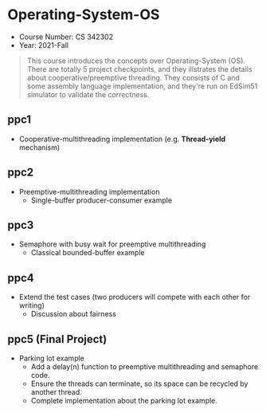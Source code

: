 # Operating-System-OS
* Course Number: CS 342302
* Year: 2021-Fall
> This course introduces the concepts over Operating-System (OS). There are totally 5 project checkpoints, and they illstrates the details about cooperative/preemptive threading. They consists of C and some assembly language implementation, and they're run on EdSim51 simulator to validate the correctness.

## ppc1
- Cooperative-multithreading implementation (e.g. **Thread-yield** mechanism)
## ppc2
- Preemptive-multithreading implementation
  - Single-buffer producer-consumer example
## ppc3
- Semaphore with busy wait for preemptive multithreading 
  - Classical bounded-buffer example
## ppc4
- Extend the test cases (two producers will compete with each other for writing) 
  - Discussion about fairness
## ppc5 (Final Project)
- Parking lot example 
  - Add a delay(n) function to preemptive multithreading and semaphore code.
  - Ensure the threads can terminate, so its space can be recycled by another thread.
  - Complete implementation about the parking lot example.
